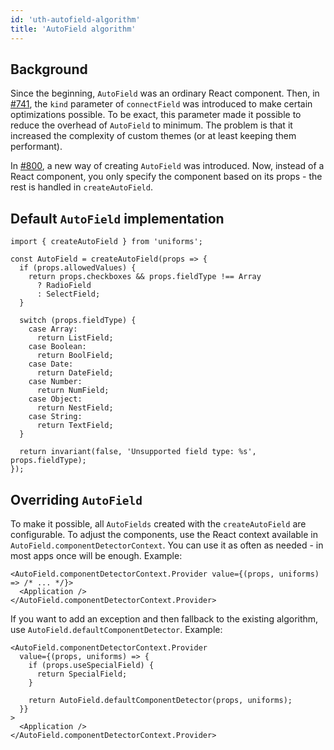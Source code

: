 ```yaml
---
id: 'uth-autofield-algorithm'
title: 'AutoField algorithm'
---
```


## Background

Since the beginning, `AutoField` was an ordinary React component. Then, in [\#741](https://github.com/vazco/uniforms/issues/741), the `kind` parameter of `connectField` was introduced to make certain optimizations possible. To be exact, this parameter made it possible to reduce the overhead of `AutoField` to minimum. The problem is that it increased the complexity of custom themes (or at least keeping them performant).

In [\#800](https://github.com/vazco/uniforms/issues/800), a new way of creating `AutoField` was introduced. Now, instead of a React component, you only specify the component based on its props - the rest is handled in `createAutoField`.

## Default `AutoField` implementation

```tsx
import { createAutoField } from 'uniforms';

const AutoField = createAutoField(props => {
  if (props.allowedValues) {
    return props.checkboxes && props.fieldType !== Array
      ? RadioField
      : SelectField;
  }

  switch (props.fieldType) {
    case Array:
      return ListField;
    case Boolean:
      return BoolField;
    case Date:
      return DateField;
    case Number:
      return NumField;
    case Object:
      return NestField;
    case String:
      return TextField;
  }

  return invariant(false, 'Unsupported field type: %s', props.fieldType);
});
```

## Overriding `AutoField`

To make it possible, all `AutoFields` created with the `createAutoField` are configurable. To adjust the components, use the React context available in `AutoField.componentDetectorContext`. You can use it as often as needed - in most apps once will be enough. Example:

```tsx
<AutoField.componentDetectorContext.Provider value={(props, uniforms) => /* ... */}>
  <Application />
</AutoField.componentDetectorContext.Provider>
```

If you want to add an exception and then fallback to the existing algorithm, use `AutoField.defaultComponentDetector`. Example:

```tsx
<AutoField.componentDetectorContext.Provider
  value={(props, uniforms) => {
    if (props.useSpecialField) {
      return SpecialField;
    }

    return AutoField.defaultComponentDetector(props, uniforms);
  }}
>
  <Application />
</AutoField.componentDetectorContext.Provider>
```
